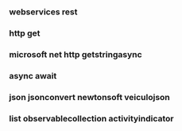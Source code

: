﻿### webservices rest ###
### http get ###
### microsoft net http getstringasync ###
### async await ###
### json jsonconvert newtonsoft veiculojson ###
### list observablecollection activityindicator ###



